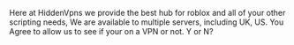 Here at HiddenVpns we provide the best hub for roblox and all of your other scripting needs, We are available to multiple servers, including UK, US.
You Agree to allow us to see if your on a VPN or not.
Y or N?
